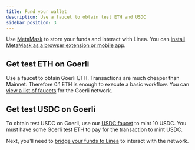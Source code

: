 ```yaml
---
title: Fund your wallet
description: Use a faucet to obtain test ETH and USDC
sidebar_position: 3
---
```


Use [MetaMask](https://docs.metamask.io/guide/getting-started.html) to store your funds and interact with Linea. You can [install MetaMask as a browser extension or mobile app](https://metamask.io/download/).

## Get test ETH on Goerli

Use a faucet to obtain Goerli ETH. Transactions are much cheaper than Mainnet. Therefore 0.1 ETH is enough to execute a basic workflow. You can [view a list of faucets](https://faucetlink.to/goerli) for the Goerli network.

## Get test USDC on Goerli

To obtain test USDC on Goerli, use our [USDC faucet](https://bridge.goerli.linea.build/send?token=USDC) to mint 10 USDC. You must have some Goerli test ETH to pay for the transaction to mint USDC.

Next, you'll need to [bridge your funds to Linea](bridge-funds.md) to interact with the network.

<!--markdown-link-check-enable -->
